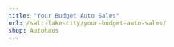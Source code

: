 ```yaml
---
title: "Your Budget Auto Sales"
url: /salt-lake-city/your-budget-auto-sales/
shop: Autohaus
---
```

